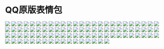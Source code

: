 # QQ原版表情包

![](https://cdn.jsdelivr.net/gh/2x-ercha/twikoo-magic@master/image/QQ/aini.gif)
![](https://cdn.jsdelivr.net/gh/2x-ercha/twikoo-magic@master/image/QQ/aixin.gif)
![](https://cdn.jsdelivr.net/gh/2x-ercha/twikoo-magic@master/image/QQ/aoman.gif)
![](https://cdn.jsdelivr.net/gh/2x-ercha/twikoo-magic@master/image/QQ/baiyan.gif)
![](https://cdn.jsdelivr.net/gh/2x-ercha/twikoo-magic@master/image/QQ/bangbangtang.gif)
![](https://cdn.jsdelivr.net/gh/2x-ercha/twikoo-magic@master/image/QQ/baojin.gif)
![](https://cdn.jsdelivr.net/gh/2x-ercha/twikoo-magic@master/image/QQ/baoquan.gif)
![](https://cdn.jsdelivr.net/gh/2x-ercha/twikoo-magic@master/image/QQ/bishi.gif)
![](https://cdn.jsdelivr.net/gh/2x-ercha/twikoo-magic@master/image/QQ/bizui.gif)
![](https://cdn.jsdelivr.net/gh/2x-ercha/twikoo-magic@master/image/QQ/cahan.gif)
![](https://cdn.jsdelivr.net/gh/2x-ercha/twikoo-magic@master/image/QQ/caidao.gif)
![](https://cdn.jsdelivr.net/gh/2x-ercha/twikoo-magic@master/image/QQ/chi.gif)
![](https://cdn.jsdelivr.net/gh/2x-ercha/twikoo-magic@master/image/QQ/ciya.gif)
![](https://cdn.jsdelivr.net/gh/2x-ercha/twikoo-magic@master/image/QQ/dabing.gif)
![](https://cdn.jsdelivr.net/gh/2x-ercha/twikoo-magic@master/image/QQ/daku.gif)
![](https://cdn.jsdelivr.net/gh/2x-ercha/twikoo-magic@master/image/QQ/dan.gif)
![](https://cdn.jsdelivr.net/gh/2x-ercha/twikoo-magic@master/image/QQ/deyi.gif)
![](https://cdn.jsdelivr.net/gh/2x-ercha/twikoo-magic@master/image/QQ/doge.gif)
![](https://cdn.jsdelivr.net/gh/2x-ercha/twikoo-magic@master/image/QQ/fadai.gif)
![](https://cdn.jsdelivr.net/gh/2x-ercha/twikoo-magic@master/image/QQ/fanu.gif)
![](https://cdn.jsdelivr.net/gh/2x-ercha/twikoo-magic@master/image/QQ/fendou.gif)
![](https://cdn.jsdelivr.net/gh/2x-ercha/twikoo-magic@master/image/QQ/ganga.gif)
![](https://cdn.jsdelivr.net/gh/2x-ercha/twikoo-magic@master/image/QQ/gouyin.gif)
![](https://cdn.jsdelivr.net/gh/2x-ercha/twikoo-magic@master/image/QQ/guzhang.gif)
![](https://cdn.jsdelivr.net/gh/2x-ercha/twikoo-magic@master/image/QQ/haixiu.gif)
![](https://cdn.jsdelivr.net/gh/2x-ercha/twikoo-magic@master/image/QQ/hanxiao.gif)
![](https://cdn.jsdelivr.net/gh/2x-ercha/twikoo-magic@master/image/QQ/haobang.gif)
![](https://cdn.jsdelivr.net/gh/2x-ercha/twikoo-magic@master/image/QQ/haqian.gif)
![](https://cdn.jsdelivr.net/gh/2x-ercha/twikoo-magic@master/image/QQ/hecai.gif)
![](https://cdn.jsdelivr.net/gh/2x-ercha/twikoo-magic@master/image/QQ/hexie.gif)
![](https://cdn.jsdelivr.net/gh/2x-ercha/twikoo-magic@master/image/QQ/huaixiao.gif)
![](https://cdn.jsdelivr.net/gh/2x-ercha/twikoo-magic@master/image/QQ/jie.gif)
![](https://cdn.jsdelivr.net/gh/2x-ercha/twikoo-magic@master/image/QQ/jingkong.gif)
![](https://cdn.jsdelivr.net/gh/2x-ercha/twikoo-magic@master/image/QQ/jingxi.gif)
![](https://cdn.jsdelivr.net/gh/2x-ercha/twikoo-magic@master/image/QQ/jingya.gif)
![](https://cdn.jsdelivr.net/gh/2x-ercha/twikoo-magic@master/image/QQ/juhua.gif)
![](https://cdn.jsdelivr.net/gh/2x-ercha/twikoo-magic@master/image/QQ/keai.gif)
![](https://cdn.jsdelivr.net/gh/2x-ercha/twikoo-magic@master/image/QQ/kelian.gif)
![](https://cdn.jsdelivr.net/gh/2x-ercha/twikoo-magic@master/image/QQ/koubi.gif)
![](https://cdn.jsdelivr.net/gh/2x-ercha/twikoo-magic@master/image/QQ/ku.gif)
![](https://cdn.jsdelivr.net/gh/2x-ercha/twikoo-magic@master/image/QQ/kuaikule.gif)
![](https://cdn.jsdelivr.net/gh/2x-ercha/twikoo-magic@master/image/QQ/kulou.gif)
![](https://cdn.jsdelivr.net/gh/2x-ercha/twikoo-magic@master/image/QQ/kun.gif)
![](https://cdn.jsdelivr.net/gh/2x-ercha/twikoo-magic@master/image/QQ/lanqiu.gif)
![](https://cdn.jsdelivr.net/gh/2x-ercha/twikoo-magic@master/image/QQ/leiben.gif)
![](https://cdn.jsdelivr.net/gh/2x-ercha/twikoo-magic@master/image/QQ/lenghan.gif)
![](https://cdn.jsdelivr.net/gh/2x-ercha/twikoo-magic@master/image/QQ/liuhan.gif)
![](https://cdn.jsdelivr.net/gh/2x-ercha/twikoo-magic@master/image/QQ/liulei.gif)
![](https://cdn.jsdelivr.net/gh/2x-ercha/twikoo-magic@master/image/QQ/nanguo.gif)
![](https://cdn.jsdelivr.net/gh/2x-ercha/twikoo-magic@master/image/QQ/OK.gif)
![](https://cdn.jsdelivr.net/gh/2x-ercha/twikoo-magic@master/image/QQ/penxue.gif)
![](https://cdn.jsdelivr.net/gh/2x-ercha/twikoo-magic@master/image/QQ/piezui.gif)
![](https://cdn.jsdelivr.net/gh/2x-ercha/twikoo-magic@master/image/QQ/pijiu.gif)
![](https://cdn.jsdelivr.net/gh/2x-ercha/twikoo-magic@master/image/QQ/qiang.gif)
![](https://cdn.jsdelivr.net/gh/2x-ercha/twikoo-magic@master/image/QQ/qiaoda.gif)
![](https://cdn.jsdelivr.net/gh/2x-ercha/twikoo-magic@master/image/QQ/qinqin.gif)
![](https://cdn.jsdelivr.net/gh/2x-ercha/twikoo-magic@master/image/QQ/qiudale.gif)
![](https://cdn.jsdelivr.net/gh/2x-ercha/twikoo-magic@master/image/QQ/quantou.gif)
![](https://cdn.jsdelivr.net/gh/2x-ercha/twikoo-magic@master/image/QQ/saorao.gif)
![](https://cdn.jsdelivr.net/gh/2x-ercha/twikoo-magic@master/image/QQ/se.gif)
![](https://cdn.jsdelivr.net/gh/2x-ercha/twikoo-magic@master/image/QQ/shengli.gif)
![](https://cdn.jsdelivr.net/gh/2x-ercha/twikoo-magic@master/image/QQ/shouqiang.gif)
![](https://cdn.jsdelivr.net/gh/2x-ercha/twikoo-magic@master/image/QQ/shuai.gif)
![](https://cdn.jsdelivr.net/gh/2x-ercha/twikoo-magic@master/image/QQ/shui.gif)
![](https://cdn.jsdelivr.net/gh/2x-ercha/twikoo-magic@master/image/QQ/tiaopi.gif)
![](https://cdn.jsdelivr.net/gh/2x-ercha/twikoo-magic@master/image/QQ/touxiao.gif)
![](https://cdn.jsdelivr.net/gh/2x-ercha/twikoo-magic@master/image/QQ/tu.gif)
![](https://cdn.jsdelivr.net/gh/2x-ercha/twikoo-magic@master/image/QQ/tuosai.gif)
![](https://cdn.jsdelivr.net/gh/2x-ercha/twikoo-magic@master/image/QQ/weiqu.gif)
![](https://cdn.jsdelivr.net/gh/2x-ercha/twikoo-magic@master/image/QQ/weixiao.gif)
![](https://cdn.jsdelivr.net/gh/2x-ercha/twikoo-magic@master/image/QQ/woshou.gif)
![](https://cdn.jsdelivr.net/gh/2x-ercha/twikoo-magic@master/image/QQ/wozuimei.gif)
![](https://cdn.jsdelivr.net/gh/2x-ercha/twikoo-magic@master/image/QQ/wunai.gif)
![](https://cdn.jsdelivr.net/gh/2x-ercha/twikoo-magic@master/image/QQ/xia.gif)
![](https://cdn.jsdelivr.net/gh/2x-ercha/twikoo-magic@master/image/QQ/xiaojiujie.gif)
![](https://cdn.jsdelivr.net/gh/2x-ercha/twikoo-magic@master/image/QQ/xiaoku.gif)
![](https://cdn.jsdelivr.net/gh/2x-ercha/twikoo-magic@master/image/QQ/xiaoyanger.gif)
![](https://cdn.jsdelivr.net/gh/2x-ercha/twikoo-magic@master/image/QQ/xieyanxiao.gif)
![](https://cdn.jsdelivr.net/gh/2x-ercha/twikoo-magic@master/image/QQ/xigua.gif)
![](https://cdn.jsdelivr.net/gh/2x-ercha/twikoo-magic@master/image/QQ/xu.gif)
![](https://cdn.jsdelivr.net/gh/2x-ercha/twikoo-magic@master/image/QQ/yangtuo.gif)
![](https://cdn.jsdelivr.net/gh/2x-ercha/twikoo-magic@master/image/QQ/yinxian.gif)
![](https://cdn.jsdelivr.net/gh/2x-ercha/twikoo-magic@master/image/QQ/yiwen.gif)
![](https://cdn.jsdelivr.net/gh/2x-ercha/twikoo-magic@master/image/QQ/youhengheng.gif)
![](https://cdn.jsdelivr.net/gh/2x-ercha/twikoo-magic@master/image/QQ/youling.gif)
![](https://cdn.jsdelivr.net/gh/2x-ercha/twikoo-magic@master/image/QQ/yun.gif)
![](https://cdn.jsdelivr.net/gh/2x-ercha/twikoo-magic@master/image/QQ/zaijian.gif)
![](https://cdn.jsdelivr.net/gh/2x-ercha/twikoo-magic@master/image/QQ/zhayanjian.gif)
![](https://cdn.jsdelivr.net/gh/2x-ercha/twikoo-magic@master/image/QQ/zhemo.gif)
![](https://cdn.jsdelivr.net/gh/2x-ercha/twikoo-magic@master/image/QQ/zhouma.gif)
![](https://cdn.jsdelivr.net/gh/2x-ercha/twikoo-magic@master/image/QQ/zhuakuang.gif)
![](https://cdn.jsdelivr.net/gh/2x-ercha/twikoo-magic@master/image/QQ/zuohengheng.gif)
